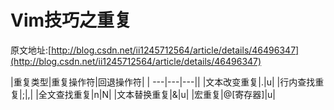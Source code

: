 # Vim技巧之重复
原文地址:[http://blog.csdn.net/ii1245712564/article/details/46496347](http://blog.csdn.net/ii1245712564/article/details/46496347)

|重复类型|重复操作符|回退操作符|
| ---|---|---||
|文本改变重复|.|u|
|行内查找重复|;|,|
|全文查找重复|n|N|
|文本替换重复|&|u|
|宏重复|@[寄存器]|u|